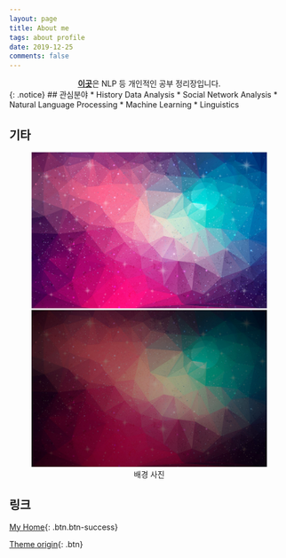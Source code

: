 ```yaml
---
layout: page
title: About me
tags: about profile
date: 2019-12-25
comments: false
---
```


<center><a href="http://tinygun.github.io"><b>이곳</b></a>은 NLP 등 개인적인 공부 정리장입니다.</center>{: .notice}
## 관심분야
* History Data Analysis
* Social Network Analysis
* Natural Language Processing
* Machine Learning
* Linguistics

## 기타

<figure class="half">
    <a href="/about/triangle.jpg"><img src="/about/triangle.jpg"></a>
    <a href="/about/triangle_2.jpg"><img src="/about/triangle_2.jpg"></a>
    <figcaption><center>배경 사진</center></figcaption>
</figure>





## 링크

[My Home](https://tinygun.github.io/){: .btn.btn-success}

[Theme origin](https://taylantatli.github.io/Moon/){: .btn}
